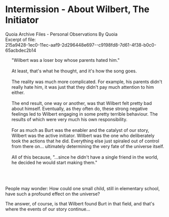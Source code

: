 Intermission - About Wilbert, The Initiator
===============================
Quoia Archive Files - Personal Observations By Quoia<br>
Excerpt of file:<br>
215a9428-1ec0-11ec-aaf9-2d296448e697--c9198fd8-7d61-4f38-b0c0-65acbdec2b14

<div style="margin-left: 20px;">
"Wilbert was a loser boy whose parents hated him."
<br><br>
At least, that's what he thought, and it's how the song goes.
<br><br>
The reality was much more complicated. For example, his parents didn't
really hate him, it was just that they didn't pay much attention to
him either.
<br><br>
The end result, one way or another, was that Wilbert felt pretty bad
about himself. Eventually, as they often do, these strong negative feelings 
led to Wilbert engaging in some pretty terrible behaviour.  The results of which were very much his own responsibility.
<br><br>
For as much as Burt was the enabler and the catalyst of our story, Wilbert
was the active initiator. Wilbert was the one who deliberately took
the actions that he did. Everything else just spiraled out of control
from there on...  ultimately determining the very fate of the
universe itself.
<br><br>
All of this because, "...since he didn't have a single friend in the
world, he decided he would start making them."
</div>

<br><br><br>
People may wonder: How could one small child, still in elementary school, have such a profound effect on the universe?

The answer, of course, is that Wilbert found Burt in that field,
and that's where the events of our story continue...

